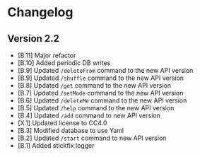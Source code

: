 # Changelog

## Version 2.2

- [B.11]    Major refactor
- [B.10]    Added periodic DB writes
- [B.9]     Updated ``/deleteFrom`` command to the new API version
- [B.9]     Updated ``/shuffle`` command to the new API version
- [B.8]     Updated ``/get`` command to the new API version
- [B.7]     Updated ``/setMode`` command to the new API version
- [B.6]     Updated ``/deleteMe`` command to the new API version
- [B.5]     Updated ``/help`` command to the new API version
- [B.4]     Updated ``/add`` command to new API version
- [X.1]     Updated license to CC4.0
- [B.3]     Modified database to use Yaml
- [B.2]     Updated ``/start`` command to new API version
- [B.1]     Added stickfix logger